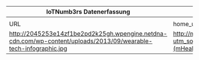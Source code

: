 |IoTNumb3rs Datenerfassung||||||||||||
| ---- | ---- | ---- | ---- | ---- | ---- | ---- | ---- | ---- | ---- | ---- | ---- |
|||||||||||||
|URL|home_url|filename|device_class|device_count|market_class|market_volume|prognosis_year|publication_year|authorship_class|Dropbox folder||
|http://2045253e14zf1be2pd2k25gh.wpengine.netdna-cdn.com/wp-content/uploads/2013/09/wearable-tech-infographic.jpg|http://mhealthwatch.com/infographic-the-rise-of-wearable-technology-21642/?utm_source=feedburner&utm_medium=feed&utm_campaign=Feed:+mHealthWatch+(mHealthWatch)|file7_wearable-tech-infographic.jpg||||||||marielledemuth/20181123-1805|N/A|
